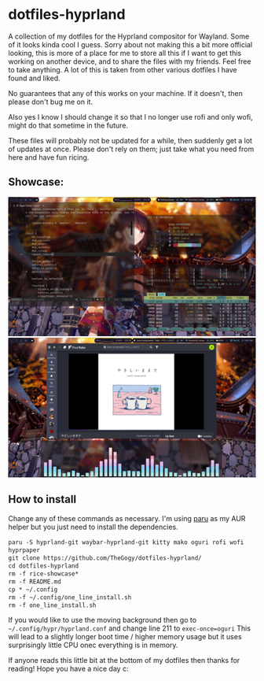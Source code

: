 # dotfiles-hyprland
A collection of my dotfiles for the Hyprland compositor for Wayland. Some of it looks kinda cool I guess.
Sorry about not making this a bit more official looking, this is more of a place for me to store all this if I want to get this working on another device, and to share the files with my friends. Feel free to take anything. A lot of this is taken from other various dotfiles I have found and liked.

No guarantees that any of this works on your machine. If it doesn't, then please don't bug me on it.

Also yes I know I should change it so that I no longer use rofi and only wofi, might do that sometime in the future.

These files will probably not be updated for a while, then suddenly get a lot of updates at once. Please don't rely on them; just take what you need from here and have fun ricing.

## Showcase:
![Showcase 1](https://github.com/TheGogy/dotfiles-hyprland/blob/main/rice-showcase.png)
![Showcase 2](https://github.com/TheGogy/dotfiles-hyprland/blob/main/rice-showcase-2.png)

## How to install

Change any of these commands as necessary. I'm using [paru](https://github.com/morganamilo/paru) as my AUR helper but you just need to install the dependencies.
```
paru -S hyprland-git waybar-hyprland-git kitty mako oguri rofi wofi hyprpaper
git clone https://github.com/TheGogy/dotfiles-hyprland/
cd dotfiles-hyprland
rm -f rice-showcase* 
rm -f README.md
cp * ~/.config
rm -f ~/.config/one_line_install.sh
rm -f one_line_install.sh
```
If you would like to use the moving background then go to `~/.config/hypr/hyprland.conf` and change line 211 to `exec-once=oguri`
This will lead to a slightly longer boot time / higher memory usage but it uses surprisingly little CPU onec everything is in memory.

If anyone reads this little bit at the bottom of my dotfiles then thanks for reading! Hope you have a nice day c:
